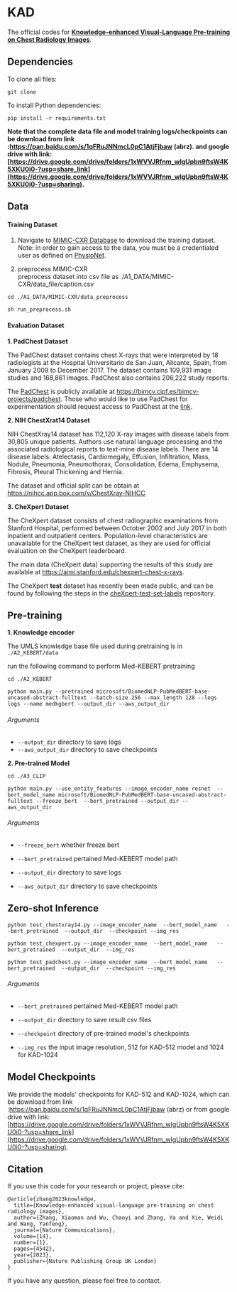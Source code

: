 # KAD
The official codes for [**Knowledge-enhanced Visual-Language Pre-training on Chest Radiology Images**](https://arxiv.org/pdf/2302.14042.pdf).


## Dependencies

To clone all files:

```
git clone 
```

To install Python dependencies:

```
pip install -r requirements.txt
```

**Note that the complete data file and model training logs/checkpoints can be download from link :https://pan.baidu.com/s/1qFRuJNNmcL0pC1AtjFjbaw  (abrz). and google drive with link: [https://drive.google.com/drive/folders/1xWVVJRfnm_wIgUpbn9ftsW4K5XKU0i0-?usp=share_link](https://drive.google.com/drive/folders/1xWVVJRfnm_wIgUpbn9ftsW4K5XKU0i0-?usp=sharing).**


## Data

#### **Training Dataset**   

1. Navigate to [MIMIC-CXR Database](https://physionet.org/content/mimic-cxr/2.0.0/) to download the training dataset. Note: in order to gain access to the data, you must be a credentialed user as defined on [PhysioNet](https://physionet.org/settings/credentialing/).
    
1. preprocess MIMIC-CXR  
    preprocess dataset into csv file as ./A1_DATA/MIMIC-CXR/data_file/caption.csv
  
  `cd ./A1_DATA/MIMIC-CXR/data_preprocess`
  
  `sh run_preprocess.sh`

#### **Evaluation Dataset**   

**1. PadChest Dataset**

The PadChest dataset contains chest X-rays that were interpreted by 18 radiologists at the Hospital Universitario de San Juan, Alicante, Spain, from January 2009 to December 2017. The dataset contains 109,931 image studies and 168,861 images. PadChest also contains 206,222 study reports.

The [PadChest](https://arxiv.org/abs/1901.07441) is publicly available at https://bimcv.cipf.es/bimcv-projects/padchest. Those who would like to use PadChest for experimentation should request access to PadChest at the [link](https://bimcv.cipf.es/bimcv-projects/padchest).

**2. NIH ChestXrat14 Dataset**

NIH ChestXray14 dataset has 112,120 X-ray images with disease labels from 30,805
unique patients. Authors use natural language processing and the associated radiological reports to text-mine disease labels. There are 14 disease labels: Atelectasis, Cardiomegaly, Effusion, Infiltration, Mass, Nodule, Pneumonia, Pneumothorax, Consolidation, Edema, Emphysema, Fibrosis, Pleural Thickening and Hernia. 

The dataset and official split can be obtain at https://nihcc.app.box.com/v/ChestXray-NIHCC

**3. CheXpert Dataset**

The CheXpert dataset consists of chest radiographic examinations from Stanford Hospital, performed between October 2002 and July 2017 in both inpatient and outpatient centers. Population-level characteristics are unavailable for the CheXpert test dataset, as they are used for official evaluation on the CheXpert leaderboard.

The main data (CheXpert data) supporting the results of this study are available at https://aimi.stanford.edu/chexpert-chest-x-rays.

The CheXpert **test** dataset has recently been made public, and can be found by following the steps in the [cheXpert-test-set-labels](https://github.com/rajpurkarlab/cheXpert-test-set-labels) repository.


## Pre-training

**1. Knowledge encoder**

The UMLS knowledge base file used during pretraining is in  `./A2_KEBERT/data`

run the following command to perform Med-KEBERT pretraining

`cd ./A2_KEBERT`

`python main.py --pretrained microsoft/BiomedNLP-PubMedBERT-base-uncased-abstract-fulltext --batch-size 256 --max_length 128 --logs logs --name medkgbert --output_dir --aws_output_dir ` 

###### Arguments

- `--output_dir` directory to save logs
- `--aws_output_dir` directory to save checkpoints

**2. Pre-trained Model**

`cd ./A3_CLIP`

`python main.py --use_entity_features --image_encoder_name resnet  --bert_model_name microsoft/BiomedNLP-PubMedBERT-base-uncased-abstract-fulltext --freeze_bert  --bert_pretrained --output_dir --aws_output_dir`

###### Arguments
- `--freeze_bert` whether freeze bert 

- `--bert_pretrained` pertained Med-KEBERT model path

- `--output_dir` directory to save logs

- `--aws_output_dir` directory to save checkpoints

  
## Zero-shot Inference

`python test_chestxray14.py --image_encoder_name  --bert_model_name   --bert_pretrained  --output_dir  --checkpoint --img_res ` 

`python test_chexpert.py --image_encoder_name  --bert_model_name   --bert_pretrained  --output_dir  --img_res ` 

`python test_padchest.py --image_encoder_name  --bert_model_name   --bert_pretrained  --output_dir  --checkpoint --img_res ` 

###### Arguments

- `--bert_pretrained` pertained Med-KEBERT model path

- `--output_dir` directory to save result csv files

- `--checkpoint` directory of  pre-trained model's checkpoints

- `--img_res` the input image resolution, 512 for KAD-512 model and 1024 for KAD-1024


## Model Checkpoints

We provide the models' checkpoints for KAD-512 and KAD-1024, which can be download from link :https://pan.baidu.com/s/1qFRuJNNmcL0pC1AtjFjbaw  (abrz) or from google drive with link: [https://drive.google.com/drive/folders/1xWVVJRfnm_wIgUpbn9ftsW4K5XKU0i0-?usp=share_link](https://drive.google.com/drive/folders/1xWVVJRfnm_wIgUpbn9ftsW4K5XKU0i0-?usp=sharing).

## Citation
If you use this code for your research or project, please cite:

    @article{zhang2023knowledge,
      title={Knowledge-enhanced visual-language pre-training on chest radiology images},
      author={Zhang, Xiaoman and Wu, Chaoyi and Zhang, Ya and Xie, Weidi and Wang, Yanfeng},
      journal={Nature Communications},
      volume={14},
      number={1},
      pages={4542},
      year={2023},
      publisher={Nature Publishing Group UK London}
    }

If you have any question, please feel free to contact.








